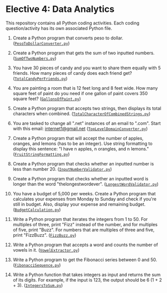 # Elective 4: Data Analytics

This repository contains all Python coding activities. Each coding question/activity has its own associated Python file.

1.  Create a Python program that converts peso to dollar. ([`PesoToDollarConverter.py`](https://github.com/haruchanz64/Elective4PythonProgramming/blob/main/PesoToDollarConverter.py))

2.  Create a Python program that gets the sum of two inputted numbers. ([`SumOfTwoNumbers.py`](https://github.com/haruchanz64/Elective4PythonProgramming/blob/main/SumOfTwoNumbers.py))

3.  You have 30 pieces of candy and you want to share them equally with 5 friends. How many pieces of candy does each friend get? ([`TotalCandyPerFriends.py`](https://github.com/haruchanz64/Elective4PythonProgramming/blob/main/TotalCandyPerFriends.py))

4.  You are painting a room that is 12 feet long and 8 feet wide. How many square feet of paint do you need if one gallon of paint covers 350 square feet? ([`GallonsOfPaint.py`](https://github.com/haruchanz64/Elective4PythonProgramming/blob/main/GallonsOfPaint.py))

5.  Create a Python program that accepts two strings, then displays its total characters when combined. ([`TotalCharacterOfCombinedStrings.py`](https://github.com/haruchanz64/Elective4PythonProgramming/blob/main/TotalCharacterOfCombinedStrings.py))

6.  You are tasked to change all ".net" instances of an email to ".com". Start with this email: internet1@gmail.net ([`TopLevelDomainConverter.py`](https://github.com/haruchanz64/Elective4PythonProgramming/blob/main/TopLevelDomainConverter.py))

7.  Create a Python program that will accept the number of apples, oranges, and lemons (has to be an integer). Use string formatting to display this sentence: "I have n apples, n orangles, and n lemons." ([`FruitStringFormatting.py`](https://github.com/haruchanz64/Elective4PythonProgramming/blob/main/FruitStringFormatting.py))

8.  Create a Python program that checks whether an inputted number is less than number 20. ([`InputNumberValidator.py`](https://github.com/haruchanz64/Elective4PythonProgramming/blob/main/InputNumberValidator.py))

9.  Create a Python program that checks whether an inputted word is longer than the word "thelongestwordever". ([`LongestWordValidator.py`](https://github.com/haruchanz64/Elective4PythonProgramming/blob/main/LongestWordValidator.py))

10. You have a budget of 5,000 per weeks. Create a Python program that calculates your expenses from Monday to Sunday and check if you're still in budget. Also, display your expense and remaining budget. ([`BudgetCalculation.py`](https://github.com/haruchanz64/Elective4PythonProgramming/blob/main/BudgetCalculation.py))

11. Write a Python program that iterates the integers from 1 to 50. For multiples of three, print "Fizz" instead of the number, and for multiples of five, print "Buzz". For numbers that are multiples of three and five, print "FizzBuzz". ([`FizzBuzz.py`](https://github.com/haruchanz64/Elective4PythonProgramming/blob/main/FizzBuzz.py))

12. Write a Python program that accepts a word and counts the number of vowels in it. ([`VowelExtractor.py`](https://github.com/haruchanz64/Elective4PythonProgramming/blob/main/VowelExtractor.py))

13. Write a Python program to get the Fibonacci series between 0 and 50. ([`FibonacciSequence.py`](https://github.com/haruchanz64/Elective4PythonProgramming/blob/main/FibonacciSequence.py))

14. Write a Python function that takes integers as input and returns the sum of its digits. For example, if the input is 123, the output should be 6 (1 + 2 + 3). ([`IntegersToSum.py`](https://github.com/haruchanz64/Elective4PythonProgramming/blob/main/IntegersToSum.py))
